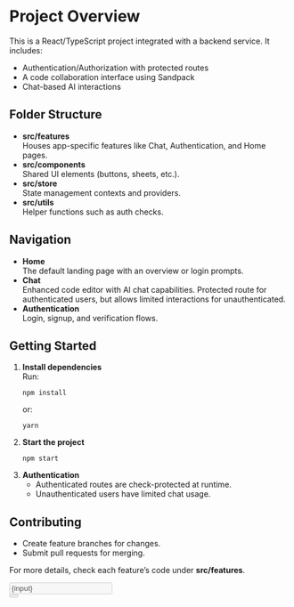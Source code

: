 # Project Overview

This is a React/TypeScript project integrated with a backend service. It includes:
- Authentication/Authorization with protected routes
- A code collaboration interface using Sandpack
- Chat-based AI interactions

## Folder Structure

- **src/features**  
  Houses app-specific features like Chat, Authentication, and Home pages.
- **src/components**  
  Shared UI elements (buttons, sheets, etc.).
- **src/store**  
  State management contexts and providers.
- **src/utils**  
  Helper functions such as auth checks.

## Navigation

- **Home**  
  The default landing page with an overview or login prompts.
- **Chat**  
  Enhanced code editor with AI chat capabilities. Protected route for authenticated users, but allows limited interactions for unauthenticated.
- **Authentication**  
  Login, signup, and verification flows.

## Getting Started

1. **Install dependencies**  
   Run:
   ```
   npm install
   ```
   or:
   ```
   yarn
   ```
2. **Start the project**  
   ```
   npm start
   ```
3. **Authentication**  
   - Authenticated routes are check-protected at runtime.
   - Unauthenticated users have limited chat usage.

## Contributing

- Create feature branches for changes.
- Submit pull requests for merging.

For more details, check each feature’s code under **src/features**.


<div className="w-full max-w-3xl mx-auto px-4 mb-4 border border-gray-700 rounded-lg">
        <input
          type="text"
          placeholder="Devdistruct, use this image to create something amazing!"
          className="p-3 pb-1.5 w-full bg-transparent border-none outline-none focus:outline-none focus:ring-0"
          onChange={handleChange}
          onKeyDown={handleKeyPress}
          value={input}
          disabled={isLoading}
        />
        <div className="h-[52px] w-full p-3 flex justify-between">
          <span />
          <Button
            disabled={!isActive || isLoading}
            className="size-7 p-0"
            onClick={handleSend}
          >
            <ArrowUp />
          </Button>
        </div>
      </div>